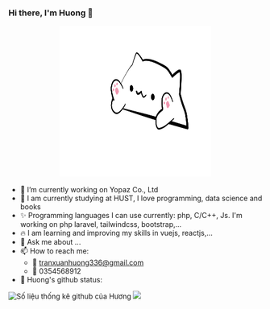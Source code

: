 ### Hi there, I'm Huong 👋
<p align="center"> 
  <a href=#><img width="300" height="300" src="cat.svg"></a>
</p>

- 🔭 I’m currently working on Yopaz Co., Ltd
- 🌱 I am currently studying at HUST, I love programming, data science and books
- :sparkles: Programming languages I can use currently: php, C/C++, Js. I'm working on php laravel, tailwindcss, bootstrap,...
- :fire: I am learning and improving my skills in vuejs, reactjs,...
- 💬 Ask me about ...
- 📫 How to reach me: 
  + :green_heart: tranxuanhuong336@gmail.com 
  + :green_heart: 0354568912
- 🌱 Huong's github status:

![Số liệu thống kê github của Hương]( https://github-readme-stats.vercel.app/api?username=yopaz-huongtx&count_private=true&show_icons=true&theme=radical&hide_rank=false)
<a href=#><img src="image.svg"></a>
